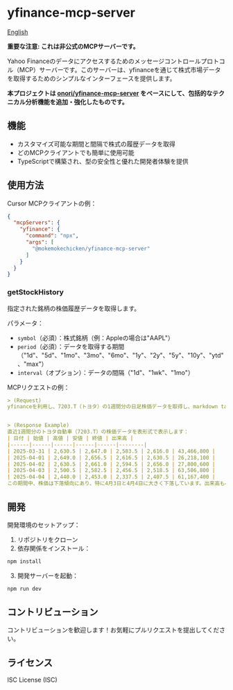 # yfinance-mcp-server

[English](./README.md)

**重要な注意: これは非公式のMCPサーバーです。**

Yahoo Financeのデータにアクセスするためのメッセージコントロールプロトコル（MCP）サーバーです。このサーバーは、yfinanceを通じて株式市場データを取得するためのシンプルなインターフェースを提供します。

**本プロジェクトは [onori/yfinance-mcp-server](https://github.com/onori/yfinance-mcp-server) をベースにして、包括的なテクニカル分析機能を追加・強化したものです。**

## 機能

- カスタマイズ可能な期間と間隔で株式の履歴データを取得
- どのMCPクライアントでも簡単に使用可能
- TypeScriptで構築され、型の安全性と優れた開発者体験を提供

## 使用方法

Cursor MCPクライアントの例：

```json
{
  "mcpServers": {
    "yfinance": {
      "command": "npx",
      "args": [
        "@mokemokechicken/yfinance-mcp-server"
      ]
    }
  }
}
```

### getStockHistory

指定された銘柄の株価履歴データを取得します。

パラメータ：
- `symbol`（必須）：株式銘柄（例：Appleの場合は"AAPL"）
- `period`（必須）：データを取得する期間（"1d"、"5d"、"1mo"、"3mo"、"6mo"、"1y"、"2y"、"5y"、"10y"、"ytd"、"max"）
- `interval`（オプション）：データの間隔（"1d"、"1wk"、"1mo"）

MCPリクエストの例：

```markdown
> (Request) 
yfinanceを利用し、7203.T（トヨタ）の1週間分の日足株価データを取得し、markdown tableで表示してください


> (Response Example)
直近1週間分のトヨタ自動車（7203.T）の株価データを表形式で表示します：
| 日付 | 始値 | 高値 | 安値 | 終値 | 出来高 |
|------|------|------|------|------|--------|
| 2025-03-31 | 2,630.5 | 2,647.0 | 2,583.5 | 2,616.0 | 43,466,800 |
| 2025-04-01 | 2,649.0 | 2,656.5 | 2,616.5 | 2,630.5 | 26,218,100 |
| 2025-04-02 | 2,630.5 | 2,661.0 | 2,594.5 | 2,656.0 | 27,800,600 |
| 2025-04-03 | 2,500.5 | 2,582.5 | 2,456.5 | 2,518.5 | 63,506,800 |
| 2025-04-04 | 2,440.0 | 2,453.0 | 2,337.5 | 2,407.5 | 61,167,400 |
この期間中、株価は下落傾向にあり、特に4月3日と4月4日に大きく下落しています。出来高も4月3日と4月4日に大幅に増加しており、市場の関心が高まっていたことがわかります。
```

## 開発

開発環境のセットアップ：

1. リポジトリをクローン
2. 依存関係をインストール：
```bash
npm install
```
3. 開発サーバーを起動：
```bash
npm run dev
```

## コントリビューション

コントリビューションを歓迎します！お気軽にプルリクエストを提出してください。

## ライセンス

ISC License (ISC) 